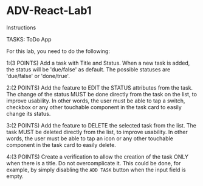 # ADV-React-Lab1

Instructions

TASKS: ToDo App

For this lab, you need to do the following:

1:(3 POINTS) Add a task with Title and Status. When a new task is added, the status will be 'due/false' as default. The possible statuses are 'due/false' or 'done/true'.

2:(2 POINTS) Add the feature to EDIT the STATUS attributes from the task. The change of the status MUST be done directly from the task on the list, to improve usability. In other words, the user must be able to tap a switch, checkbox or any other touchable component in the task card to easily change its status.

3:(2 POINTS) Add the feature to DELETE the selected task from the list. The task MUST be deleted directly from the list, to improve usability. In other words, the user must be able to tap an icon or any other touchable component in the task card to easily delete.

4:(3 POINTS) Create a verification to allow the creation of the task ONLY when there is a title. Do not overcomplicate it. This could be done, for example, by simply disabling the `ADD TASK` button when the input field is empty.
